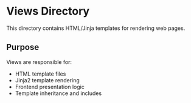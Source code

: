 # Views Directory

This directory contains HTML/Jinja templates for rendering web pages.

## Purpose

Views are responsible for:
- HTML template files
- Jinja2 template rendering
- Frontend presentation logic
- Template inheritance and includes
